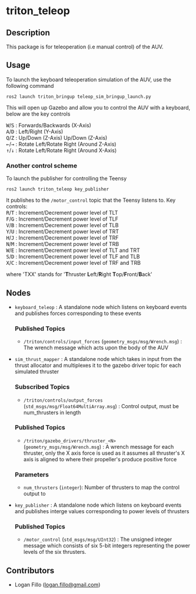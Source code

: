 # triton_teleop
## Description

This package is for teleoperation (i.e manual control) of the AUV.

## Usage

To launch the keyboard teleoperation simulation of the AUV, use the following command

    ros2 launch triton_bringup teleop_sim_bringup_launch.py

This will open up Gazebo and allow you to control the AUV with a keyboard, below are the key controls 

<kbd>W</kbd>/<kbd>S</kbd> : Forwards/Backwards (X-Axis)  
<kbd>A</kbd>/<kbd>D</kbd> : Left/Right (Y-Axis)  
<kbd>Q</kbd>/<kbd>Z</kbd> : Up/Down (Z-Axis)  Up/Down (Z-Axis)  
<kbd>←</kbd>/<kbd>→</kbd> : Rotate Left/Rotate Right (Around Z-Axis)   
<kbd>↑</kbd>/<kbd>↓</kbd> : Rotate Left/Rotate Right (Around X-Axis)

### Another control scheme

To launch the publisher for controlling the Teensy

    ros2 launch triton_teleop key_publisher

It publishes to the `/motor_control` topic that the Teensy listens to. Key controls:  
<kbd>R</kbd>/<kbd>T</kbd> : Increment/Decrement power level of TLT  
<kbd>F</kbd>/<kbd>G</kbd> : Increment/Decrement power level of TLF  
<kbd>V</kbd>/<kbd>B</kbd> : Increment/Decrement power level of TLB  
<kbd>Y</kbd>/<kbd>U</kbd> : Increment/Decrement power level of TRT  
<kbd>H</kbd>/<kbd>J</kbd> : Increment/Decrement power level of TRF  
<kbd>N</kbd>/<kbd>M</kbd> : Increment/Decrement power level of TRB  
<kbd>W</kbd>/<kbd>E</kbd> : Increment/Decrement power level of TLT and TRT  
<kbd>S</kbd>/<kbd>D</kbd> : Increment/Decrement power level of TLF and TLB  
<kbd>X</kbd>/<kbd>C</kbd> : Increment/Decrement power level of TRF and TRB  

where 'TXX' stands for '**T**hruster **L**eft/**R**ight **T**op/**F**ront/**B**ack'
## Nodes

- `keyboard_teleop` : A standalone node which listens on keyboard events and publishes forces corresponding to these events
    ### Published Topics
    - `/triton/controls/input_forces` (`geometry_msgs/msg/Wrench.msg`) : The wrench message which acts upon the body of the AUV

- `sim_thrust_mapper` : A standalone node which takes in input from the thrust allocator and multiplexes it to the gazebo driver topic for each simulated thruster

    ### Subscribed Topics
    - `/triton/controls/output_forces` (`std_msgs/msg/Float64MultiArray.msg`) : Control output, must be num_thrusters in length

    ### Published Topics
    - `/triton/gazebo_drivers/thruster_<N>` (`geometry_msgs/msg/Wrench.msg`) : A wrench message for each thruster, only the X axis force is used as it assumes all thruster's X axis is aligned to where their propeller's produce positive force

    ### Parameters
    - `num_thrusters` (`integer`): Number of thrusters to map the control output to

- `key_publisher` : A standalone node which listens on keyboard events and publishes interge values corresponding to power levels of thrusters
    ### Published Topics
    - `/motor_control` (`std_msgs/msg/UInt32`) : The unsigned integer message which consists of six 5-bit integers representing the power levels of the six thrusters.


## Contributors

- Logan Fillo (logan.fillo@gmail.com)
